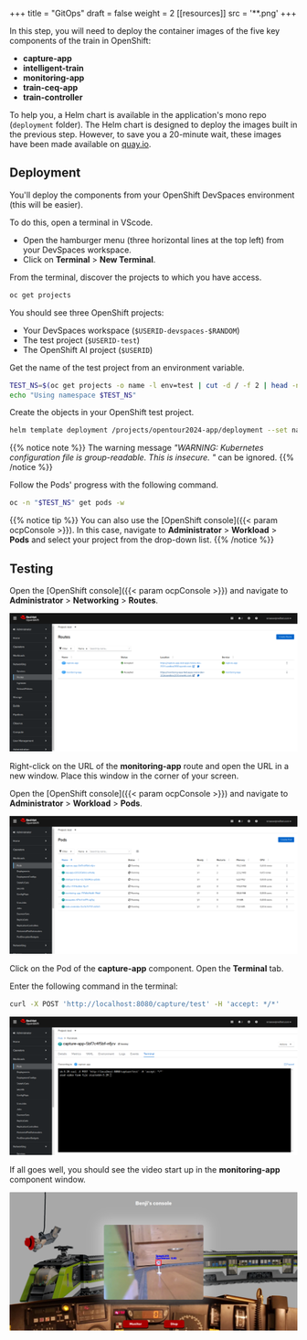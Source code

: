 +++
title = "GitOps"
draft = false
weight = 2
[[resources]]
  src = '**.png'
+++

In this step, you will need to deploy the container images of the five key components of the train in OpenShift:

- **capture-app**
- **intelligent-train**
- **monitoring-app**
- **train-ceq-app**
- **train-controller**

To help you, a Helm chart is available in the application's mono repo (`deployment` folder).
The Helm chart is designed to deploy the images built in the previous step.
However, to save you a 20-minute wait, these images have been made available on [quay.io](https://quay.io/organization/riviera-dev-2024).

## Deployment

You'll deploy the components from your OpenShift DevSpaces environment (this will be easier).

To do this, open a terminal in VScode.

- Open the hamburger menu (three horizontal lines at the top left) from your DevSpaces workspace.
- Click on **Terminal** > **New Terminal**.

From the terminal, discover the projects to which you have access.

```sh
oc get projects
```

You should see three OpenShift projects:

- Your DevSpaces workspace (`$USERID-devspaces-$RANDOM`)
- The test project (`$USERID-test`)
- The OpenShift AI project (`$USERID`)

Get the name of the test project from an environment variable.

```sh
TEST_NS=$(oc get projects -o name -l env=test | cut -d / -f 2 | head -n 1)
echo "Using namespace $TEST_NS"
```

Create the objects in your OpenShift test project.

```sh
helm template deployment /projects/opentour2024-app/deployment --set namespace="$TEST_NS" | oc apply -f -
```

{{% notice note %}}
The warning message *"WARNING: Kubernetes configuration file is group-readable. This is insecure. "* can be ignored.
{{% /notice %}}

Follow the Pods' progress with the following command.

```sh
oc -n "$TEST_NS" get pods -w
```

{{% notice tip %}}
You can also use the [OpenShift console]({{< param ocpConsole >}}).
In this case, navigate to **Administrator** > **Workload** > **Pods** and select your project from the drop-down list.
{{% /notice %}}

## Testing

Open the [OpenShift console]({{< param ocpConsole >}}) and navigate to **Administrator** > **Networking** > **Routes**.

![](routes.png)

Right-click on the URL of the **monitoring-app** route and open the URL in a new window.
Place this window in the corner of your screen.

Open the [OpenShift console]({{< param ocpConsole >}}) and navigate to **Administrator** > **Workload** > **Pods**.

![](pods.png)

Click on the Pod of the **capture-app** component.
Open the **Terminal** tab.

Enter the following command in the terminal:

```sh
curl -X POST 'http://localhost:8080/capture/test' -H 'accept: */*'
```

![](start-capture.png)

If all goes well, you should see the video start up in the **monitoring-app** component window.

![](monitoring-app.png)

